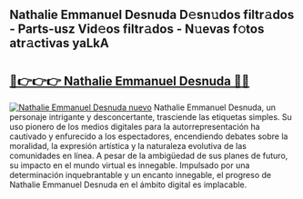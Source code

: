 ## Nathalie Emmanuel Desnuda D𝚎sn𝚞dos filtr𝚊dos - Parts-usz Vid𝚎os filtr𝚊dos - N𝚞evas f𝚘tos atr𝚊ctivas yaLkA

# <h2><a href="http://mbdc0v.tromn.icu/?c=Nathalie+Emmanuel+Desnuda">🔗👉👉👉 Nathalie Emmanuel Desnuda 🔗🔗</a></h2>

[![Nathalie Emmanuel Desnuda nuevo](https://i.imgur.com/pEAQMta.gif)](http://mbdc0v.tromn.icu/?c=Nathalie+Emmanuel+Desnuda)
Nathalie Emmanuel Desnuda, un personaje intrigante y desconcertante, trasciende las etiquetas simples. Su uso pionero de los medios digitales para la autorrepresentación ha cautivado y enfurecido a los espectadores, encendiendo debates sobre la moralidad, la expresión artística y la naturaleza evolutiva de las comunidades en línea. A pesar de la ambigüedad de sus planes de futuro, su impacto en el mundo virtual es innegable. Impulsado por una determinación inquebrantable y un encanto innegable, el progreso de Nathalie Emmanuel Desnuda en el ámbito digital es implacable.
